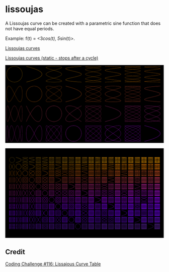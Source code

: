 # lissoujas

A Lissoujas curve can be created with a parametric sine function that does not have equal periods. 

  Example: f(t) = <3*cos(t), 5*sin(t)>.

[Lissoujas curves](https://darkeclipz.github.io/lissoujas/)

[Lissoujas curves (static - stops after a cycle)](https://darkeclipz.github.io/lissoujas/index_static.html)

![lissoujas](lissoujas-screenshot.png)

![lissoujas](lissoujas.png)

## Credit

[Coding Challenge #116: Lissajous Curve Table](https://www.youtube.com/watch?v=--6eyLO78CY)
